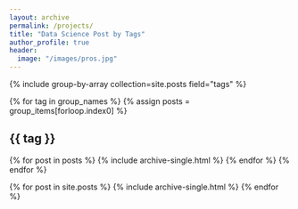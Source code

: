 ```yaml
---
layout: archive
permalink: /projects/
title: "Data Science Post by Tags"
author_profile: true
header:
  image: "/images/pros.jpg"
---
```


{% include group-by-array collection=site.posts field="tags" %}

{% for tag in group_names %}
  {% assign posts = group_items[forloop.index0] %}
  <h2 id="{{ tag | slugify }}" class="archive__subtitle">{{ tag }}</h2>
  {% for post in posts %}
    {% include archive-single.html %}
  {% endfor %}
{% endfor %}

{% for post in site.posts %}
    {% include archive-single.html %}
{% endfor %}
